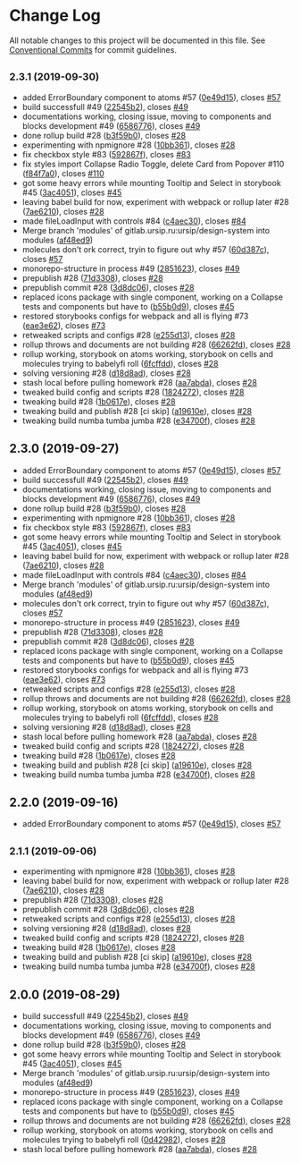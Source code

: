 # Change Log

All notable changes to this project will be documented in this file.
See [Conventional Commits](https://conventionalcommits.org) for commit guidelines.

## <small>2.3.1 (2019-09-30)</small>

* added ErrorBoundary component to atoms #57 ([0e49d15](https://gitlab.ursip.ru/ursip/design-system/commit/0e49d15)), closes [#57](https://gitlab.ursip.ru/ursip/design-system/issues/57)
* build successfull #49 ([22545b2](https://gitlab.ursip.ru/ursip/design-system/commit/22545b2)), closes [#49](https://gitlab.ursip.ru/ursip/design-system/issues/49)
* documentations working, closing issue, moving to components and blocks development #49 ([6586776](https://gitlab.ursip.ru/ursip/design-system/commit/6586776)), closes [#49](https://gitlab.ursip.ru/ursip/design-system/issues/49)
* done rollup build #28 ([b3f59b0](https://gitlab.ursip.ru/ursip/design-system/commit/b3f59b0)), closes [#28](https://gitlab.ursip.ru/ursip/design-system/issues/28)
* experimenting with npmignore #28 ([10bb361](https://gitlab.ursip.ru/ursip/design-system/commit/10bb361)), closes [#28](https://gitlab.ursip.ru/ursip/design-system/issues/28)
* fix checkbox style #83 ([592867f](https://gitlab.ursip.ru/ursip/design-system/commit/592867f)), closes [#83](https://gitlab.ursip.ru/ursip/design-system/issues/83)
* fix styles import Collapse Radio Toggle, delete Card from Popover #110 ([f84f7a0](https://gitlab.ursip.ru/ursip/design-system/commit/f84f7a0)), closes [#110](https://gitlab.ursip.ru/ursip/design-system/issues/110)
* got some heavy errors while mounting Tooltip and Select in storybook #45 ([3ac4051](https://gitlab.ursip.ru/ursip/design-system/commit/3ac4051)), closes [#45](https://gitlab.ursip.ru/ursip/design-system/issues/45)
* leaving babel build for now, experiment with webpack or rollup later #28 ([7ae6210](https://gitlab.ursip.ru/ursip/design-system/commit/7ae6210)), closes [#28](https://gitlab.ursip.ru/ursip/design-system/issues/28)
* made fileLoadInput with controls #84 ([c4aec30](https://gitlab.ursip.ru/ursip/design-system/commit/c4aec30)), closes [#84](https://gitlab.ursip.ru/ursip/design-system/issues/84)
* Merge branch 'modules' of gitlab.ursip.ru:ursip/design-system into modules ([af48ed9](https://gitlab.ursip.ru/ursip/design-system/commit/af48ed9))
* molecules don't ork correct, tryin to figure out why #57 ([60d387c](https://gitlab.ursip.ru/ursip/design-system/commit/60d387c)), closes [#57](https://gitlab.ursip.ru/ursip/design-system/issues/57)
* monorepo-structure in process #49 ([2851623](https://gitlab.ursip.ru/ursip/design-system/commit/2851623)), closes [#49](https://gitlab.ursip.ru/ursip/design-system/issues/49)
* prepublish #28 ([71d3308](https://gitlab.ursip.ru/ursip/design-system/commit/71d3308)), closes [#28](https://gitlab.ursip.ru/ursip/design-system/issues/28)
* prepublish commit #28 ([3d8dc06](https://gitlab.ursip.ru/ursip/design-system/commit/3d8dc06)), closes [#28](https://gitlab.ursip.ru/ursip/design-system/issues/28)
* replaced icons package with single component, working on a Collapse tests and components but have to ([b55b0d9](https://gitlab.ursip.ru/ursip/design-system/commit/b55b0d9)), closes [#45](https://gitlab.ursip.ru/ursip/design-system/issues/45)
* restored storybooks configs for webpack and all is flying #73 ([eae3e62](https://gitlab.ursip.ru/ursip/design-system/commit/eae3e62)), closes [#73](https://gitlab.ursip.ru/ursip/design-system/issues/73)
* retweaked scripts and configs #28 ([e255d13](https://gitlab.ursip.ru/ursip/design-system/commit/e255d13)), closes [#28](https://gitlab.ursip.ru/ursip/design-system/issues/28)
* rollup throws and documents are not building #28 ([66262fd](https://gitlab.ursip.ru/ursip/design-system/commit/66262fd)), closes [#28](https://gitlab.ursip.ru/ursip/design-system/issues/28)
* rollup working, storybook on atoms working, storybook on cells and molecules trying to babelyfi roll ([6fcffdd](https://gitlab.ursip.ru/ursip/design-system/commit/6fcffdd)), closes [#28](https://gitlab.ursip.ru/ursip/design-system/issues/28)
* solving versioning #28 ([d18d8ad](https://gitlab.ursip.ru/ursip/design-system/commit/d18d8ad)), closes [#28](https://gitlab.ursip.ru/ursip/design-system/issues/28)
* stash local before pulling homework #28 ([aa7abda](https://gitlab.ursip.ru/ursip/design-system/commit/aa7abda)), closes [#28](https://gitlab.ursip.ru/ursip/design-system/issues/28)
* tweaked build config and scripts #28 ([1824272](https://gitlab.ursip.ru/ursip/design-system/commit/1824272)), closes [#28](https://gitlab.ursip.ru/ursip/design-system/issues/28)
* tweaking build #28 ([1b0617e](https://gitlab.ursip.ru/ursip/design-system/commit/1b0617e)), closes [#28](https://gitlab.ursip.ru/ursip/design-system/issues/28)
* tweaking build and publish #28 [ci skip] ([a19610e](https://gitlab.ursip.ru/ursip/design-system/commit/a19610e)), closes [#28](https://gitlab.ursip.ru/ursip/design-system/issues/28)
* tweaking build numba tumba jumba #28 ([e34700f](https://gitlab.ursip.ru/ursip/design-system/commit/e34700f)), closes [#28](https://gitlab.ursip.ru/ursip/design-system/issues/28)





## 2.3.0 (2019-09-27)

* added ErrorBoundary component to atoms #57 ([0e49d15](https://gitlab.ursip.ru/ursip/design-system/commit/0e49d15)), closes [#57](https://gitlab.ursip.ru/ursip/design-system/issues/57)
* build successfull #49 ([22545b2](https://gitlab.ursip.ru/ursip/design-system/commit/22545b2)), closes [#49](https://gitlab.ursip.ru/ursip/design-system/issues/49)
* documentations working, closing issue, moving to components and blocks development #49 ([6586776](https://gitlab.ursip.ru/ursip/design-system/commit/6586776)), closes [#49](https://gitlab.ursip.ru/ursip/design-system/issues/49)
* done rollup build #28 ([b3f59b0](https://gitlab.ursip.ru/ursip/design-system/commit/b3f59b0)), closes [#28](https://gitlab.ursip.ru/ursip/design-system/issues/28)
* experimenting with npmignore #28 ([10bb361](https://gitlab.ursip.ru/ursip/design-system/commit/10bb361)), closes [#28](https://gitlab.ursip.ru/ursip/design-system/issues/28)
* fix checkbox style #83 ([592867f](https://gitlab.ursip.ru/ursip/design-system/commit/592867f)), closes [#83](https://gitlab.ursip.ru/ursip/design-system/issues/83)
* got some heavy errors while mounting Tooltip and Select in storybook #45 ([3ac4051](https://gitlab.ursip.ru/ursip/design-system/commit/3ac4051)), closes [#45](https://gitlab.ursip.ru/ursip/design-system/issues/45)
* leaving babel build for now, experiment with webpack or rollup later #28 ([7ae6210](https://gitlab.ursip.ru/ursip/design-system/commit/7ae6210)), closes [#28](https://gitlab.ursip.ru/ursip/design-system/issues/28)
* made fileLoadInput with controls #84 ([c4aec30](https://gitlab.ursip.ru/ursip/design-system/commit/c4aec30)), closes [#84](https://gitlab.ursip.ru/ursip/design-system/issues/84)
* Merge branch 'modules' of gitlab.ursip.ru:ursip/design-system into modules ([af48ed9](https://gitlab.ursip.ru/ursip/design-system/commit/af48ed9))
* molecules don't ork correct, tryin to figure out why #57 ([60d387c](https://gitlab.ursip.ru/ursip/design-system/commit/60d387c)), closes [#57](https://gitlab.ursip.ru/ursip/design-system/issues/57)
* monorepo-structure in process #49 ([2851623](https://gitlab.ursip.ru/ursip/design-system/commit/2851623)), closes [#49](https://gitlab.ursip.ru/ursip/design-system/issues/49)
* prepublish #28 ([71d3308](https://gitlab.ursip.ru/ursip/design-system/commit/71d3308)), closes [#28](https://gitlab.ursip.ru/ursip/design-system/issues/28)
* prepublish commit #28 ([3d8dc06](https://gitlab.ursip.ru/ursip/design-system/commit/3d8dc06)), closes [#28](https://gitlab.ursip.ru/ursip/design-system/issues/28)
* replaced icons package with single component, working on a Collapse tests and components but have to ([b55b0d9](https://gitlab.ursip.ru/ursip/design-system/commit/b55b0d9)), closes [#45](https://gitlab.ursip.ru/ursip/design-system/issues/45)
* restored storybooks configs for webpack and all is flying #73 ([eae3e62](https://gitlab.ursip.ru/ursip/design-system/commit/eae3e62)), closes [#73](https://gitlab.ursip.ru/ursip/design-system/issues/73)
* retweaked scripts and configs #28 ([e255d13](https://gitlab.ursip.ru/ursip/design-system/commit/e255d13)), closes [#28](https://gitlab.ursip.ru/ursip/design-system/issues/28)
* rollup throws and documents are not building #28 ([66262fd](https://gitlab.ursip.ru/ursip/design-system/commit/66262fd)), closes [#28](https://gitlab.ursip.ru/ursip/design-system/issues/28)
* rollup working, storybook on atoms working, storybook on cells and molecules trying to babelyfi roll ([6fcffdd](https://gitlab.ursip.ru/ursip/design-system/commit/6fcffdd)), closes [#28](https://gitlab.ursip.ru/ursip/design-system/issues/28)
* solving versioning #28 ([d18d8ad](https://gitlab.ursip.ru/ursip/design-system/commit/d18d8ad)), closes [#28](https://gitlab.ursip.ru/ursip/design-system/issues/28)
* stash local before pulling homework #28 ([aa7abda](https://gitlab.ursip.ru/ursip/design-system/commit/aa7abda)), closes [#28](https://gitlab.ursip.ru/ursip/design-system/issues/28)
* tweaked build config and scripts #28 ([1824272](https://gitlab.ursip.ru/ursip/design-system/commit/1824272)), closes [#28](https://gitlab.ursip.ru/ursip/design-system/issues/28)
* tweaking build #28 ([1b0617e](https://gitlab.ursip.ru/ursip/design-system/commit/1b0617e)), closes [#28](https://gitlab.ursip.ru/ursip/design-system/issues/28)
* tweaking build and publish #28 [ci skip] ([a19610e](https://gitlab.ursip.ru/ursip/design-system/commit/a19610e)), closes [#28](https://gitlab.ursip.ru/ursip/design-system/issues/28)
* tweaking build numba tumba jumba #28 ([e34700f](https://gitlab.ursip.ru/ursip/design-system/commit/e34700f)), closes [#28](https://gitlab.ursip.ru/ursip/design-system/issues/28)






## 2.2.0 (2019-09-16)

* added ErrorBoundary component to atoms #57 ([0e49d15](https://gitlab.ursip.ru/ursip/design-system/commit/0e49d15)), closes [#57](https://gitlab.ursip.ru/ursip/design-system/issues/57)






## <small>2.1.1 (2019-09-06)</small>

* experimenting with npmignore #28 ([10bb361](https://gitlab.ursip.ru/ursip/design-system/commit/10bb361)), closes [#28](https://gitlab.ursip.ru/ursip/design-system/issues/28)
* leaving babel build for now, experiment with webpack or rollup later #28 ([7ae6210](https://gitlab.ursip.ru/ursip/design-system/commit/7ae6210)), closes [#28](https://gitlab.ursip.ru/ursip/design-system/issues/28)
* prepublish #28 ([71d3308](https://gitlab.ursip.ru/ursip/design-system/commit/71d3308)), closes [#28](https://gitlab.ursip.ru/ursip/design-system/issues/28)
* prepublish commit #28 ([3d8dc06](https://gitlab.ursip.ru/ursip/design-system/commit/3d8dc06)), closes [#28](https://gitlab.ursip.ru/ursip/design-system/issues/28)
* retweaked scripts and configs #28 ([e255d13](https://gitlab.ursip.ru/ursip/design-system/commit/e255d13)), closes [#28](https://gitlab.ursip.ru/ursip/design-system/issues/28)
* solving versioning #28 ([d18d8ad](https://gitlab.ursip.ru/ursip/design-system/commit/d18d8ad)), closes [#28](https://gitlab.ursip.ru/ursip/design-system/issues/28)
* tweaked build config and scripts #28 ([1824272](https://gitlab.ursip.ru/ursip/design-system/commit/1824272)), closes [#28](https://gitlab.ursip.ru/ursip/design-system/issues/28)
* tweaking build #28 ([1b0617e](https://gitlab.ursip.ru/ursip/design-system/commit/1b0617e)), closes [#28](https://gitlab.ursip.ru/ursip/design-system/issues/28)
* tweaking build and publish #28 [ci skip] ([a19610e](https://gitlab.ursip.ru/ursip/design-system/commit/a19610e)), closes [#28](https://gitlab.ursip.ru/ursip/design-system/issues/28)
* tweaking build numba tumba jumba #28 ([e34700f](https://gitlab.ursip.ru/ursip/design-system/commit/e34700f)), closes [#28](https://gitlab.ursip.ru/ursip/design-system/issues/28)






## 2.0.0 (2019-08-29)

* build successfull #49 ([22545b2](https://gitlab.ursip.ru/ursip/design-system/commit/22545b2)), closes [#49](https://gitlab.ursip.ru/ursip/design-system/issues/49)
* documentations working, closing issue, moving to components and blocks development #49 ([6586776](https://gitlab.ursip.ru/ursip/design-system/commit/6586776)), closes [#49](https://gitlab.ursip.ru/ursip/design-system/issues/49)
* done rollup build #28 ([b3f59b0](https://gitlab.ursip.ru/ursip/design-system/commit/b3f59b0)), closes [#28](https://gitlab.ursip.ru/ursip/design-system/issues/28)
* got some heavy errors while mounting Tooltip and Select in storybook #45 ([3ac4051](https://gitlab.ursip.ru/ursip/design-system/commit/3ac4051)), closes [#45](https://gitlab.ursip.ru/ursip/design-system/issues/45)
* Merge branch 'modules' of gitlab.ursip.ru:ursip/design-system into modules ([af48ed9](https://gitlab.ursip.ru/ursip/design-system/commit/af48ed9))
* monorepo-structure in process #49 ([2851623](https://gitlab.ursip.ru/ursip/design-system/commit/2851623)), closes [#49](https://gitlab.ursip.ru/ursip/design-system/issues/49)
* replaced icons package with single component, working on a Collapse tests and components but have to ([b55b0d9](https://gitlab.ursip.ru/ursip/design-system/commit/b55b0d9)), closes [#45](https://gitlab.ursip.ru/ursip/design-system/issues/45)
* rollup throws and documents are not building #28 ([66262fd](https://gitlab.ursip.ru/ursip/design-system/commit/66262fd)), closes [#28](https://gitlab.ursip.ru/ursip/design-system/issues/28)
* rollup working, storybook on atoms working, storybook on cells and molecules trying to babelyfi roll ([0d42982](https://gitlab.ursip.ru/ursip/design-system/commit/0d42982)), closes [#28](https://gitlab.ursip.ru/ursip/design-system/issues/28)
* stash local before pulling homework #28 ([aa7abda](https://gitlab.ursip.ru/ursip/design-system/commit/aa7abda)), closes [#28](https://gitlab.ursip.ru/ursip/design-system/issues/28)
